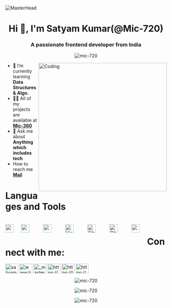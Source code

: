 ![MasterHead](https://user-images.githubusercontent.com/74038190/221352995-5ac18bdf-1a19-4f99-bbb6-77559b220470.gif)
<h1 align="center">Hi 👋, I'm Satyam Kumar(@Mic-720)</h1>
<h3 align="center">A passionate frontend developer from India</h3>
<p align="center"> <img src="https://komarev.com/ghpvc/?username=mic-720&label=Profile%20views&color=0e75b6&style=flat" alt="mic-720" /> </p>
<img align="right" alt="Coding" width="400"src="https://camo.githubusercontent.com/5352b6b2b973a416adb9f788796e6e861e6ff286d2d83780df8ef7d90d4ca349/68747470733a2f2f6d656469612e67697068792e636f6d2f6d656469612f53576f536b4e36447854737a71494b4571762f67697068792e676966">




- 🌱 I’m currently learning **Data Structures & Algo.**
- 👨‍💻 All of my projects are available at [**Mic-360**](https://github.com/Mic-720)
-  💬 Ask me about **Anything which includes tech**
- How to reach me [**Mail**](mailto:satyamksvc@gmail.com)

#  Languages and Tools
<img align="left" src="https://cdn.jsdelivr.net/gh/devicons/devicon/icons/java/java-original.svg" style="padding-top:20px;" width="26px" />
<img align="left" src="https://cdn.jsdelivr.net/gh/devicons/devicon/icons/html5/html5-plain.svg" style="padding:20px;" width="26px" />
<img align="left" src="https://cdn.jsdelivr.net/gh/devicons/devicon/icons/css3/css3-plain.svg" style="padding:20px;" width="26px" />
<img align="left" alt="Visual Studio Code" width="26px" src="https://cdn.jsdelivr.net/gh/devicons/devicon/icons/vscode/vscode-original.svg" style="padding:20px;" />
<img align="left" alt="Git" width="26px" src="https://cdn.jsdelivr.net/gh/devicons/devicon/icons/git/git-original.svg" style="padding:20px;" />
<img align="left" alt="GitHub" width="26px" src="https://user-images.githubusercontent.com/3369400/139447912-e0f43f33-6d9f-45f8-be46-2df5bbc91289.png" style="padding:20px;" />
<img align="left" src="https://cdn.jsdelivr.net/gh/devicons/devicon/icons/javascript/javascript-plain.svg" style="padding:20px;" width="26px" />
<br/>


# Connect with me:
<p align="left">
<a href="https://twitter.com/satyamkumar6493" target="_blank"><img align="center" src="https://raw.githubusercontent.com/rahuldkjain/github-profile-readme-generator/master/src/images/icons/Social/twitter.svg" alt="satyamkumar6493" height="30" width="40" /></a>
<a href="https://linkedin.com/in/www.linkedin.com/in/satyam-kumar-383720254" target="_blank"><img align="center" src="https://raw.githubusercontent.com/rahuldkjain/github-profile-readme-generator/master/src/images/icons/Social/linked-in-alt.svg" alt="www.linkedin.com/in/satyam-kumar-383720254" height="30" width="40" /></a>
<a href="https://instagram.com/_master_satyam" target="blank"><img align="center" src="https://raw.githubusercontent.com/rahuldkjain/github-profile-readme-generator/master/src/images/icons/Social/instagram.svg" alt="_master_satyam" height="30" width="40" /></a>
<a href="https://www.hackerrank.com/https://www.hackerrank.com/profile/satyamksvc" target="_blank"><img align="center" src="https://raw.githubusercontent.com/rahuldkjain/github-profile-readme-generator/master/src/images/icons/Social/hackerrank.svg" alt="https://www.hackerrank.com/profile/satyamksvc" height="30" width="40" /></a>
<a href="https://www.leetcode.com/https://leetcode.com/mastersatyam10/" target="_blank"><img align="center" src="https://raw.githubusercontent.com/rahuldkjain/github-profile-readme-generator/master/src/images/icons/Social/leet-code.svg" alt="https://leetcode.com/mastersatyam10/" height="30" width="40" /></a>
<a href="https://auth.geeksforgeeks.org/user/https://auth.geeksforgeeks.org/user/satyams24u" target="_blank"><img align="center" src="https://raw.githubusercontent.com/rahuldkjain/github-profile-readme-generator/master/src/images/icons/Social/geeks-for-geeks.svg" alt="https://auth.geeksforgeeks.org/user/satyams24u" height="30" width="40" /></a>
</p>

<div align="center">
<p><img align="center" src="https://github-readme-stats.vercel.app/api/top-langs?username=mic-720&show_icons=true&locale=en&layout=compact" alt="mic-720" /></p>
</div>

<div align="center">
<p><img align="center" src="https://github-readme-stats.vercel.app/api?username=mic-720&show_icons=true&locale=en" alt="mic-720" /></p>
  <p><img align="center" src="https://github-readme-streak-stats.herokuapp.com/?user=mic-720&" alt="mic-720" /></p>
</div

<div align="center">

</div>
